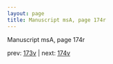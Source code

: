 ```yaml
---
layout: page
title: Manuscript msA, page 174r
---
```


Manuscript msA, page 174r

prev:  [173v](../173v) | next:  [174v](../174v)